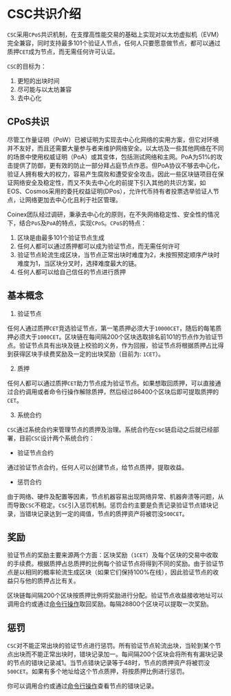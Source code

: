 # CSC共识介绍

`CSC`采用`CPoS`共识机制，在支撑高性能交易的基础上实现对以太坊虚拟机（EVM）完全兼容，同时支持最多101个验证人节点，任何人只要愿意做节点，都可以通过质押`CET`成为节点，而无需任何许可认证。

`CSC`的目标为：
1. 更短的出块时间
2. 尽可能与以太坊兼容
3. 去中心化

## CPoS共识

尽管工作量证明（PoW）已被证明为实现去中心化网络的实用方案，但它对环境并不友好，而且还需要大量参与者来维护网络安全。以太坊及一些其他网络在不同的场景中使用权威证明（PoA）或其变体，包括测试网络和主网。PoA为51%的攻击提供了防御，更有效的防止一部分拜占庭节点作恶。但PoA协议不够去中心化，验证人拥有极大的权力，容易产生腐败和遭受安全攻击。因此一些区块链项目在保证网络安全及稳定性，而又不失去中心化的前提下引入其他的共识方案，如EOS、Cosmos采用的委托权益证明(DPos），允许代币持有者投票选举验证人节点，让网络更加去中心化且利于社区管理。

Coinex团队经过调研，秉承去中心化的原则，在不失网络稳定性、安全性的情况下，结合`PoS`及`PoA`的特点，实现`CPoS`。`CPoS`的特点：

1. 区块是由最多101个验证节点生成
2. 任何人都可以通过质押都可以成为验证节点，而无需任何许可
3. 验证节点轮流生成区块，当节点正常出块时难度为2，未按照预定顺序产块时难度为1，当区块分叉时，选择难度最大的链。
4. 任何人都可以给自己信任的节点进行质押

## 基本概念

1. 验证节点

任何人通过质押`CET`竞选验证节点，第一笔质押必须大于`10000CET`，随后的每笔质押必须大于`1000CET`。区块链在每间隔200个区块选取排名前101的节点作为验证节点。验证节点具有出块及链上校验的义务，作为回报，验证节点将根据质押占比得到获得区块手续费奖励及一定的出块奖励（目前为: `1CET`）。

2. 质押

任何人都可以通过质押`CET`助力节点成为验证节点。如果想取回质押，可以直接通过合约调用或者命令行操作解除质押，然后经过86400个区块后即可提取质押的`CET`。

3. 系统合约

`CSC`通过系统合约来管理节点的质押及治理。系统合约在csc链启动之后就已经部署，目前`CSC`设计两个系统合约：

* 验证节点合约

通过验证节点合约，任何人可以创建节点，给节点质押，提取收益。

* 惩罚合约

由于网络、硬件及配置等因素，节点机器容易出现网络异常、机器奔溃等问题，从而导致`CSC`不稳定。`CSC`引入惩罚机制。惩罚合约主要是负责记录验证节点错块记录，当错块记录达到一定的阈值，节点的质押资产将被罚没`500CET`。

## 奖励
验证节点的奖励主要来源两个方面：区块奖励（`1CET`）及每个区块的交易中收取的手续费。根据质押占总质押的比例每个验证节点将得到不同的奖励。由于验证节点是以相同的概率轮流生成区块（如果它们保持100%在线），因此验证节点的收益只与他的质押占比有关。

区块链每间隔200个区块按质押比例将奖励进行分配。验证节点收益接收地址可以调用合约或通过[命令行操作](/validator_cli.md)取回奖励。每隔28800个区块可以提取一次奖励。

## 惩罚
`CSC`对不能正常出块的验证节点进行惩罚。所有验证节点轮流出块，当轮到某个节点出块而不能正常出块时，错块记录加一。每间隔200个区块会将所有有漏块记录的节点的错块记录减1。当节点错块记录等于48时，节点的质押资产将被罚没`500CET`。如果有多个地址给这个节点质押，将按质押比例进行惩罚。

你可以调用合约或通过[命令行操作](/validator_cli.md)查看节点的错块记录。
